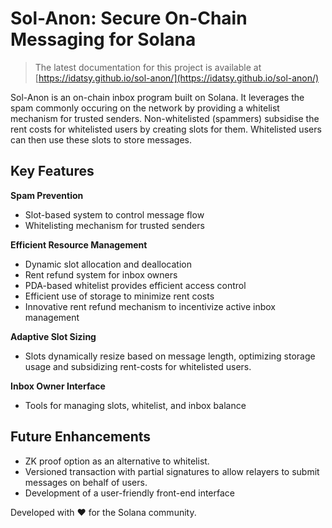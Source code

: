 # Sol-Anon: Secure On-Chain Messaging for Solana
> The latest documentation for this project is available at [https://idatsy.github.io/sol-anon/](https://idatsy.github.io/sol-anon/)

Sol-Anon is an on-chain inbox program built on Solana. It leverages the spam commonly occuring on the network by providing a whitelist mechanism for trusted senders. 
Non-whitelisted (spammers) subsidise the rent costs for whitelisted users by creating slots for them. Whitelisted users can then use these slots to store messages.

## Key Features

 **Spam Prevention**
   - Slot-based system to control message flow
   - Whitelisting mechanism for trusted senders

**Efficient Resource Management**
   - Dynamic slot allocation and deallocation
   - Rent refund system for inbox owners
   - PDA-based whitelist provides efficient access control
  - Efficient use of storage to minimize rent costs
  - Innovative rent refund mechanism to incentivize active inbox management

**Adaptive Slot Sizing**
   - Slots dynamically resize based on message length, optimizing storage usage and subsidizing rent-costs for whitelisted users.

**Inbox Owner Interface**
   - Tools for managing slots, whitelist, and inbox balance

## Future Enhancements
- ZK proof option as an alternative to whitelist.
- Versioned transaction with partial signatures to allow relayers to submit messages on behalf of users.
- Development of a user-friendly front-end interface

Developed with ❤️ for the Solana community.